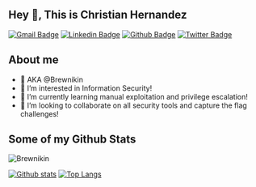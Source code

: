 ## Hey 👋, This is Christian Hernandez
[![Gmail Badge](https://img.shields.io/badge/-christian620hernandez@gmail.com-c14438?style=flat&logo=Gmail&logoColor=white&link=mailto:christian620hernandez@gmail.com)](mailto:christian620hernandez@gmail.com) 
[![Linkedin Badge](https://img.shields.io/badge/-christianmhernandez1-0072b1?style=flat&logo=Linkedin&logoColor=white&link=https://www.linkedin.com/in/christianmhernandez1/)](https://www.linkedin.com/in/christianmhernandez1/) [![Github Badge](https://img.shields.io/badge/-Brewnikin-grey?style=flat&logo=github&logoColor=white&link=https://github.com/Brewnikin/)](https://www.github.com/Brewnikin/) [![Twitter Badge](https://img.shields.io/badge/-Brewnikin-00acee?style=flat&logo=twitter&logoColor=white&link=https://twitter.com/Brewnikin/)](https://www.twitter.com/Brewnikin/) 
## About me
- 👋 AKA @Brewnikin
- 👀 I’m interested in Information Security! 
- 🌱 I’m currently learning manual exploitation and privilege escalation!
- 💞️ I’m looking to collaborate on all security tools and capture the flag challenges!
## Some of my Github Stats
<p align=left> <img src=https://komarev.com/ghpvc/?username=Brewnikin alt=Brewnikin /> </p>

[![Github stats](https://github-readme-stats.vercel.app/api?username=Brewnikin&theme=dark&show_icons=true&include_all_commits=true)](https://github.com/Brewnikin/github-readme-stats)
[![Top Langs](https://github-readme-stats.vercel.app/api/top-langs/?username=Brewnikin&theme=dark&layout=compact)](https://github.com/Brewnikin/github-readme-stats)

<!---
Brewnikin/Brewnikin is a ✨ special ✨ repository because its `README.md` (this file) appears on your GitHub profile.
You can click the Preview link to take a look at your changes.
--->
